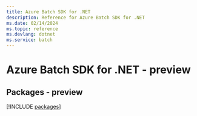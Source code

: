 ```yaml
---
title: Azure Batch SDK for .NET
description: Reference for Azure Batch SDK for .NET
ms.date: 02/14/2024
ms.topic: reference
ms.devlang: dotnet
ms.service: batch
---
```

# Azure Batch SDK for .NET - preview
## Packages - preview
[!INCLUDE [packages](batch-index.md)]